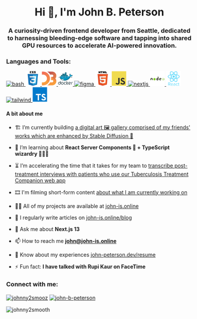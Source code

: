 <h1 align="center">Hi 👋, I'm John B. Peterson</h1>
<h3 align="center">A curiosity-driven frontend developer from Seattle, dedicated to harnessing bleeding-edge software and tapping into shared GPU resources to accelerate AI-powered innovation.</h3>

<h3 align="left">Languages and Tools:</h3>
<p align="left"> <a href="https://www.gnu.org/software/bash/" target="_blank" rel="noreferrer"> <img src="https://www.vectorlogo.zone/logos/gnu_bash/gnu_bash-icon.svg" alt="bash" width="40" height="40" /> </a> <a href="https://www.w3schools.com/css/" target="_blank" rel="noreferrer"> <img src="https://raw.githubusercontent.com/devicons/devicon/master/icons/css3/css3-original-wordmark.svg" alt="css3" width="40" height="40"/> </a> <a href="https://d3js.org/" target="_blank" rel="noreferrer"> <img src="https://raw.githubusercontent.com/devicons/devicon/master/icons/d3js/d3js-original.svg" alt="d3js" width="40" height="40"/> </a> <a href="https://www.docker.com/" target="_blank" rel="noreferrer"> <img src="https://raw.githubusercontent.com/devicons/devicon/master/icons/docker/docker-original-wordmark.svg" alt="docker" width="40" height="40"/> </a> <a href="https://www.figma.com/" target="_blank" rel="noreferrer"> <img src="https://www.vectorlogo.zone/logos/figma/figma-icon.svg" alt="figma" width="40" height="40"/> </a> <a href="https://www.w3.org/html/" target="_blank" rel="noreferrer"> <img src="https://raw.githubusercontent.com/devicons/devicon/master/icons/html5/html5-original-wordmark.svg" alt="html5" width="40" height="40"/> </a> <a href="https://developer.mozilla.org/en-US/docs/Web/JavaScript" target="_blank" rel="noreferrer"> <img src="https://raw.githubusercontent.com/devicons/devicon/master/icons/javascript/javascript-original.svg" alt="javascript" width="40" height="40"/> </a> <a href="https://nextjs.org/" target="_blank" rel="noreferrer"> <img src="https://cdn.worldvectorlogo.com/logos/nextjs-2.svg" alt="nextjs" width="40" height="40" fill="white"/> </a> <a href="https://nodejs.org" target="_blank" rel="noreferrer"> <img src="https://raw.githubusercontent.com/devicons/devicon/master/icons/nodejs/nodejs-original-wordmark.svg" alt="nodejs" width="40" height="40"/> </a> <a href="https://reactjs.org/" target="_blank" rel="noreferrer"> <img src="https://raw.githubusercontent.com/devicons/devicon/master/icons/react/react-original-wordmark.svg" alt="react" width="40" height="40"/> </a> <a href="https://tailwindcss.com/" target="_blank" rel="noreferrer"> <img src="https://www.vectorlogo.zone/logos/tailwindcss/tailwindcss-icon.svg" alt="tailwind" width="40" height="40"/> </a> <a href="https://www.typescriptlang.org/" target="_blank" rel="noreferrer"> <img src="https://raw.githubusercontent.com/devicons/devicon/master/icons/typescript/typescript-original.svg" alt="typescript" width="40" height="40"/> </a> </p>

<h4 align="left">A bit about me</h4>

- 🏗 I’m currently building [a digital art 🖼 gallery comprised of my friends' works which are enhanced by Stable Diffusion 🦾](john-is.online)

- 🌱 I’m learning about **React Server Components 📮 + TypeScript wizardry 🧙🏼‍♂️**

- ⏳ I’m accelerating the time that it takes for my team to [transcribe post-treatment interviews with patients who use our Tuberculosis Treatment Companion web app](john-is.online/projects/whisper)

- 🎞 I'm filming short-form content [about what I am currently working on](john-is.online/videos)

- 👨‍💻 All of my projects are available at [john-is.online](john-is.online)

- 📝 I regularly write articles on [john-is.online/blog](john-is.online/blog)

- 💬 Ask me about **Next.js 13**

- 📫 How to reach me **john@john-is.online**

- 📄 Know about my experiences [john-peterson.dev/resume](john-peterson.dev/resume)

- ⚡ Fun fact: **I have talked with Rupi Kaur on FaceTime**

<h3 align="left">Connect with me:</h3>
<p align="left">
<a href="https://twitter.com/johnny2smooz" target="blank"><img align="center" src="https://raw.githubusercontent.com/rahuldkjain/github-profile-readme-generator/master/src/images/icons/Social/twitter.svg" alt="johnny2smooz" height="30" width="40" /></a>
<a href="https://linkedin.com/in/john-b-peterson" target="blank"><img align="center" src="https://raw.githubusercontent.com/rahuldkjain/github-profile-readme-generator/master/src/images/icons/Social/linked-in-alt.svg" alt="john-b-peterson" height="30" width="40" /></a>
</p>



<p><img align="center" src="https://github-readme-streak-stats.herokuapp.com/?user=johnny2smooth&" alt="johnny2smooth" /></p>
